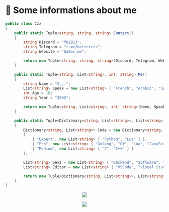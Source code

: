 # 💙  Some informations about me

```cs
public class Czz
{
    public static Tuple<string, string, string> Contact()
    {
        string Discord = "fn2913";
        string Telegram = "t.me/betterczz";
        string Website = "GoSec.me";

        return new Tuple<string, string, string>(Discord, Telegram, Website);
    }

    public static Tuple<string, List<string>, int, string> Me()
    {
        string Name = "S...";
        List<string> Speak = new List<string> { "French", "Arabic", "Spanish", "English" };
        int Age = 18;
        string Year = "2005";

        return new Tuple<string, List<string>, int, string>(Name, Speak, Age, Year);
    }

    public static Tuple<Dictionary<string, List<string>>, List<string>, List<string>> Dev()
    {
        Dictionary<string, List<string>> Code = new Dictionary<string, List<string>>
        {
            { "Expert", new List<string> { "Python", "Lua" } },
            { "Pro", new List<string> { "Golang", "C#", "Lua", "JavaScript" } },
            { "Medium", new List<string> { "C", "C++" } }
        };

        List<string> Devs = new List<string> { "Backend", "Software", "Frontend (BAD)" };
        List<string> Editor = new List<string> { "VSCode", "Visual Studio", "CLion", "PyCharm", "IntelliJ Idea" };

        return new Tuple<Dictionary<string, List<string>>, List<string>, List<string>>(Code, Devs, Editor);
    }
}
```


<p align="center">
  <a href="https://skillicons.dev">
    <img src="https://skillicons.dev/icons?i=golang,python,cs,lua,js" />
  </a>
</p>

<p align="center">
  <a href="https://skillicons.dev">
    <img src="https://skillicons.dev/icons?i=c,cpp" />
  </a>
</p>
